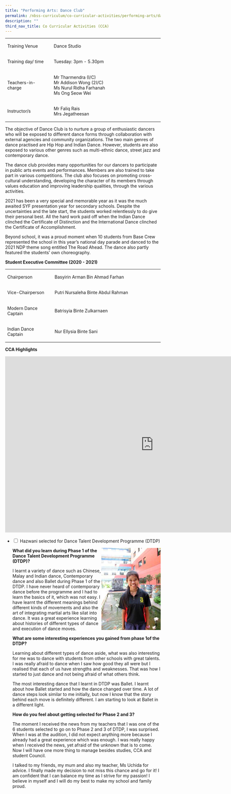 ```yaml
---
title: "Performing Arts: Dance Club"
permalink: /nbss-curriculum/co-curricular-activities/performing-arts/dance-club/
description: ""
third_nav_title: Co Curricular Activities (CCA)
---
```



<table width="0">
<tbody>
<tr>
<td width="161">
<p>Training Venue</p>
</td>
<td width="441">
<p>Dance Studio</p>
</td>
</tr>
<tr>
<td width="161">
<p>Training day/ time</p>
</td>
<td width="441">
<p>Tuesday: 3pm - 5.30pm</p>
</td>
</tr>
<tr>
<td width="161">
<p>Teachers-in-charge</p>
</td>
<td width="441">
<p>Mr Tharmendra (I/C)<br />Mr Addison Wong (2I/C)<br />Ms Nurul Ridha Farhanah<br />Ms Ong Seow Wei&nbsp;</p>
</td>
</tr>
<tr>
<td width="161">
<p>Instructor/s</p>
</td>
<td width="441">
<p>Mr Faliq Rais<br />Mrs Jegatheesan</p>
</td>
</tr>
</tbody>
</table>
<p>The objective of Dance Club is to nurture a group of enthusiastic dancers who will be exposed to different dance forms through collaboration with external agencies and community organizations. The two main genres of dance practised are Hip Hop and Indian Dance. However, students are also exposed to various other genres such as multi-ethnic dance, street jazz and contemporary dance.&nbsp;</p>
<p>The dance club provides many opportunities for our dancers to participate in public arts events and performances. Members are also trained to take part in various competitions. The club also focuses on promoting cross-cultural understanding, developing the character of its members through values education and improving leadership qualities, through the various activities.</p>
<p>2021 has been a very special and memorable year as it was the much awaited SYF presentation year for secondary schools. Despite the uncertainties and the late start, the students worked relentlessly to do give their personal best. All the hard work paid off when the Indian Dance clinched the Certificate of Distinction and the International Dance clinched the Certificate of Accomplishment.</p>
<p>Beyond school, it was a proud moment when 10 students from Base Crew represented the school in this year&rsquo;s national day parade and danced to the 2021 NDP theme song entitled The Road Ahead. The dance also partly featured the students&rsquo; own choreography.</p>
<p><strong>Student Executive Committee (2020 - 2021)</strong></p>
<table width="0">
<tbody>
<tr>
<td width="162">
<p>Chairperson</p>
</td>
<td width="440">
<p>Basyirin Arman Bin Ahmad Farhan</p>
</td>
</tr>
<tr>
<td width="162">
<p>Vice-Chairperson</p>
</td>
<td width="440">
<p>Putri Nursaleha Binte Abdul Rahman</p>
</td>
</tr>
<tr>
<td width="162">
<p>Modern Dance Captain</p>
</td>
<td width="440">
<p>Batrisyia Binte Zulkarnaen</p>
</td>
</tr>
<tr>
<td width="162">
<p>Indian Dance Captain</p>
</td>
<td width="440">
<p>Nur Ellysia Binte Sani</p>
</td>
</tr>
</tbody>
</table>
<p><strong>CCA Highlights</strong></p>
<iframe src="https://docs.google.com/presentation/d/e/2PACX-1vSV4TLBcYHtEqI0jbfdE5LLzIbqGpnoBJ0FoPMFPhCtbxX3gXDg6wR7QpUMeQ-UVom3MQ165SN2FDJZ/embed?start=false&loop=false&delayms=10000" frameborder="0" width="960" height="569" allowfullscreen="true"></iframe>
<ul class="jekyllcodex_accordion">
<li><input id="accordion1" type="checkbox" /> <label for="accordion1">Hazwani selected for Dance Talent Development Programme (DTDP)</label>
<div>
<img style="width: 40%;" src="/images/haz.jpg" align = "right" />
<p><strong>What did you learn during Phase 1 of the Dance Talent Development Programme (DTDP)?</strong></p>
<p>I learnt a variety of dance such as Chinese, Malay and Indian dance, Contemporary dance and also Ballet during Phase 1 of the DTDP. I have never heard of contemporary dance before the programme and I had to learn the basics of it, which was not easy. I have learnt the different meanings behind different kinds of movements and also the art of integrating martial arts like silat into dance. It was a great experience learning about histories of different types of dance and execution of dance moves.</p>
<p><strong>What are some interesting experiences you gained from phase 1of the DTDP?</strong></p>
<p>Learning about different types of dance aside, what was also interesting for me was to dance with students from other schools with great talents. I was really afraid to dance when I saw how good they all were but I realised that each of us have strengths and weaknesses. That was how I started to just dance and not being afraid of what others think.</p>
<p>The most interesting dance that I learnt in DTDP was Ballet. I learnt about how Ballet started and how the dance changed over time. A lot of dance steps look similar to me initially, but now I know that the story behind each move is definitely different. I am starting to look at Ballet in a different light.</p>
<p><strong>How do you feel about getting selected for Phase 2 and 3?</strong></p>
<p>The moment I received the news from my teachers that I was one of the 6 students selected to go on to Phase 2 and 3 of DTDP, I was surprised. When I was at the audition, I did not expect anything more because I already had a great experience which was enough. I was really happy when I received the news, yet afraid of the unknown that is to come. Now I will have one more thing to manage besides studies, CCA and student Council.</p>
<p>I talked to my friends, my mum and also my teacher, Ms Uchida for advice. I finally made my decision to not miss this chance and go for it! I am confident that I can balance my time as I strive for my passion! I believe in myself and I will do my best to make my school and family proud.</p>
</div>
</li>
</ul>